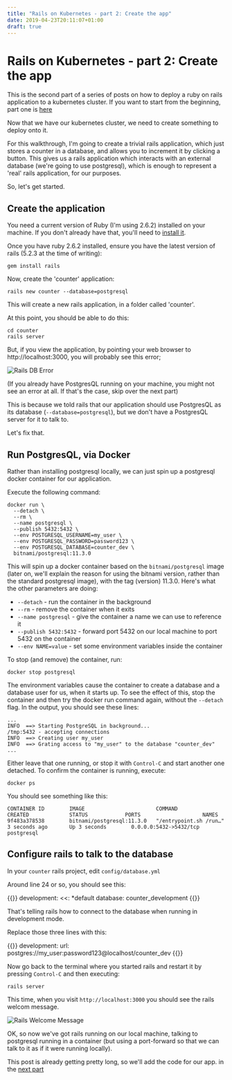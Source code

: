 ```yaml
---
title: "Rails on Kubernetes - part 2: Create the app"
date: 2019-04-23T20:11:07+01:00
draft: true
---
```


# Rails on Kubernetes - part 2: Create the app

This is the second part of a series of posts on how to deploy a ruby on rails
application to a kubernetes cluster.  If you want to start from the beginning,
part one is [here][part1]

Now that we have our kubernetes cluster, we need to create something to deploy
onto it.

For this walkthrough, I'm going to create a trivial rails application, which
just stores a counter in a database, and allows you to increment it by clicking
a button.  This gives us a rails application which interacts with an external
database (we're going to use postgresql), which is enough to represent a 'real'
rails application, for our purposes.

So, let's get started.

## Create the application

You need a current version of Ruby (I'm using 2.6.2) installed on your machine.
If you don't already have that, you'll need to [install it][install-ruby].

Once you have ruby 2.6.2 installed, ensure you have the latest version of rails
(5.2.3 at the time of writing):

    gem install rails

Now, create the 'counter' application:

    rails new counter --database=postgresql

This will create a new rails application, in a folder called 'counter'.

At this point, you should be able to do this:

    cd counter
    rails server

But, if you view the application, by pointing your web browser to http://localhost:3000, you will probably see this error;

![Rails DB Error](/images/rails-db-error.png)

(If you already have PostgresQL running on your machine, you might not see an
error at all. If that's the case, skip over the next part)

This is because we told rails that our application should use PostgresQL as its
database (`--database=postgresql`), but we don't have a PostgresQL server for
it to talk to.

Let's fix that.

## Run PostgresQL, via Docker

Rather than installing postgresql locally, we can just spin up a postgresql docker container for our application.

Execute the following command:

    docker run \
      --detach \
      --rm \
      --name postgresql \
      --publish 5432:5432 \
      --env POSTGRESQL_USERNAME=my_user \
      --env POSTGRESQL_PASSWORD=password123 \
      --env POSTGRESQL_DATABASE=counter_dev \
      bitnami/postgresql:11.3.0

This will spin up a docker container based on the `bitnami/postgresql` image
(later on, we'll explain the reason for using the bitnami version, rather than
the standard postgresql image), with the tag (version) 11.3.0. Here's what the
other parameters are doing:

* `--detach` - run the container in the background
* `--rm` - remove the container when it exits
* `--name postgresql` - give the container a name we can use to reference it
* `--publish 5432:5432` - forward port 5432 on our local machine to port 5432 on the container
* `--env NAME=value` - set some environment variables inside the container

To stop (and remove) the container, run:

    docker stop postgresql

The environment variables cause the container to create a database and a
database user for us, when it starts up. To see the effect of this, stop the
container and then try the docker run command again, without the `--detach`
flag. In the output, you should see these lines:

    ...
    INFO  ==> Starting PostgreSQL in background...
    /tmp:5432 - accepting connections
    INFO  ==> Creating user my_user
    INFO  ==> Grating access to "my_user" to the database "counter_dev"
    ...

Either leave that one running, or stop it with `Control-C` and start another
one detached. To confirm the container is running, execute:

    docker ps

You should see something like this:

    CONTAINER ID        IMAGE                       COMMAND                  CREATED             STATUS            PORTS                    NAMES
    9f483a378538        bitnami/postgresql:11.3.0   "/entrypoint.sh /run…"   3 seconds ago       Up 3 seconds        0.0.0.0:5432->5432/tcp   postgresql

## Configure rails to talk to the database

In your `counter` rails project, edit `config/database.yml`

Around line 24 or so, you should see this:

{{<highlight yaml>}}
development:
  <<: *default
  database: counter_development
{{</highlight>}}

That's telling rails how to connect to the database when running in development mode.

Replace those three lines with this:

{{<highlight yaml>}}
development:
  url: postgres://my_user:password123@localhost/counter_dev
{{</highlight>}}

Now go back to the terminal where you started rails and restart it by pressing `Control-C` and then executing:

    rails server

This time, when you visit `http://localhost:3000` you should see the rails welcom message.

![Rails Welcome Message](/images/youre-on-rails.png)

OK, so now we've got rails running on our local machine, talking to postgresql running in a container (but using a port-forward so that we can talk to it as if it were running locally).

This post is already getting pretty long, so we'll add the code for our app. in the [next part][part2a]

[part2a]: /posts/rails-on-k8s-create-app2
[part1]: /posts/rails-on-k8s-setup/
[install-ruby]: https://www.ruby-lang.org/en/downloads/
